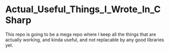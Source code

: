 # Actual_Useful_Things_I_Wrote_In_CSharp
This repo is going to be a mega repo where I keep all the things that are actually working, and kinda useful, and not replacable by any good libraries yet. 
